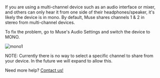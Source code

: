 If you are using a multi-channel device such as an audio interface or mixer, and others can only hear it from one side of their headphones/speaker, it's likely the device is in mono.
By default, Muse shares channels 1 & 2 in stereo from multi-channel devices.

To fix the problem, go to Muse's Audio Settings and switch the device to MONO.

![mono1](https://user-images.githubusercontent.com/7818811/152457900-f8b0bbaa-f099-4cdb-88c9-1c3c67b2ece9.png)

NOTE: Currently there is no way to select a specific channel to share from your device. In the future we will expand to allow this.

Need more help? [Contact us!](https://www.musesessions.co/contact)